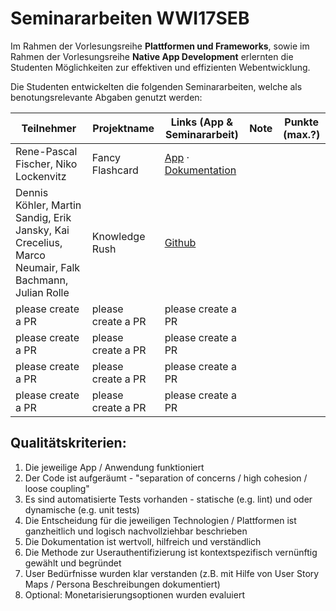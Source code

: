 # Seminararbeiten WWI17SEB

Im Rahmen der Vorlesungsreihe **Plattformen und Frameworks**, sowie im Rahmen der Vorlesungsreihe **Native App Development** erlernten die Studenten Möglichkeiten zur effektiven und effizienten Webentwicklung.

Die Studenten entwickelten die folgenden Seminararbeiten, welche als benotungsrelevante Abgaben genutzt werden:


| Teilnehmer                                                                                          | Projektname                                                  | Links (App & Seminararbeit)                                                                                             | Note | Punkte (max.?) |
| --------------------------------------------------------------------------------------------------- | ------------------------------------------------------------ | ----------------------------------------------------------------------------------------------------------------------- | ---- | -------------- |
| Rene-Pascal Fischer, Niko Lockenvitz                                                                | Fancy Flashcard                                              | [App](https://fancy-flashcard.github.io/ffc) · [Dokumentation](https://github.com/fancy-flashcard/ffc/tree/master/docs) |      |                |
| Dennis Köhler, Martin Sandig, Erik Jansky, Kai Crecelius, Marco Neumair, Falk Bachmann, Julian Rolle| Knowledge Rush                                               | [Github](https://github.com/dennis-koehler/idleGame)                                                                    |      |                |
| please create a PR                                                                                  | please create a PR                                           | please create a PR                                                                                                      |      |                |
| please create a PR                                                                                  | please create a PR                                           | please create a PR                                                                                                      |      |                |
| please create a PR                                                                                  | please create a PR                                           | please create a PR                                                                                                      |      |                |
| please create a PR                                                                                  | please create a PR                                           | please create a PR                                                                                                      |      |                |

  
## Qualitätskriterien: 
1. Die jeweilige App / Anwendung funktioniert
2. Der Code ist aufgeräumt - "separation of concerns / high cohesion / loose coupling"
3. Es sind automatisierte Tests vorhanden - statische (e.g. lint) und oder dynamische (e.g. unit tests)
4. Die Entscheidung für die jeweiligen Technologien / Plattformen ist ganzheitlich und logisch nachvollziehbar beschrieben
5. Die Dokumentation ist wertvoll, hilfreich und verständlich
6. Die Methode zur Userauthentifizierung ist kontextspezifisch vernünftig gewählt und begründet
7. User Bedürfnisse wurden klar verstanden (z.B. mit Hilfe von User Story Maps / Persona Beschreibungen dokumentiert) 
8. Optional: Monetarisierungsoptionen wurden evaluiert
